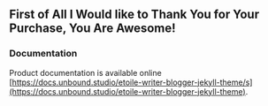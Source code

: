 
## First of All I Would like to Thank You for Your Purchase, You Are Awesome!

### Documentation
Product documentation is available online [https://docs.unbound.studio/etoile-writer-blogger-jekyll-theme/s](https://docs.unbound.studio/etoile-writer-blogger-jekyll-theme).

<!--
TO DO:
* _drafts folder (save files without date) - DONE
* add about page & navigation - DONE
* ordering of post files within _posts folder
* remove / hide authors folder / files / references

 -->

<!-- http://127.0.0.1:4000
bundle exec jekyll s -->

<!--
* "page" refers to the page you're on and its front matter variables, or to the "page" variable from the layout that's being used
*
-------------------------------------------------------------------------------
FOLDER STRUCTURES & SITE LAYOUT
-------------------------------------------------------------------------------
"HOME" PAGE VISIBLE LAYOUT
a) Inside default.html file (contained within _layouts folder)
    ~ head.html
        ~~ (site brand image)
        ~~ head-custom.html
        ~~ google-analytics.html
    ~ header.html
        ~~ (site logo) (site title)
        ~~ navbar-primary.html
            ~~~ (search)
            ~~~ social-networks.html
            ~~~ donations-paypal.html
    ~ (CONTENT) - refers to index.md file
    ~ footer.html
        ~~ widget-(xxx).html
            ~~~ (logo, title, description, copyright)
            ~~~ social-networks.html
    ~ offcanvas.html
        ~~ social-networks.html (social icons on left / bottom of pages)
b) Inside index.md file
    * layout: full (= layout: default)
    ~ section-ad.html (adverts section #1)
    ~ section-featured.html
        ~~ content-media-left-1-2.html (50% page division with media on left)
    ~ section-spotlight.html
        ~~ content-media-top.html (3 columns in full width with media on top)
    ~ section-mailchimp.html
    ~ section-latest.html
        ~~ content-media-left-1-3.html (30%-60% page division with media on left)
    ~ section-ad.html (adverts section #2)
    ~ section-authors.html (multiple authors)
        ~~ content-author.html
    ~ section-instagram.html
    ~ section-cta.html
    ~ section-author.html (singular author)
        ~~ author.html

================================================================================

"ALL POSTS (and) PAGES > BLOG" PAGE VISIBLE LAYOUT
a) Inside default.html file (contained within _layouts folder)
    ~ head.html
        ~~ (site brand image)
        ~~ head-custom.html
        ~~ google-analytics.html
    ~ header.html
        ~~ (site logo) (site title)
        ~~ navbar-primary.html
            ~~~ (search)
            ~~~ social-networks.html
            ~~~ donations-paypal.html
    ~ (CONTENT) - refers to index.html (contained within "blog" folder)
    ~ footer.html
        ~~ widget-(xxx).html
            ~~~ (logo, title, description, copyright)
            ~~~ social-networks.html
    ~ offcanvas.html
        ~~ social-networks.html (social icons on left / bottom of pages)
b) Inside index.html file (contained within "blog" folder)
    * layout: default
    ~ section-featured.html ("featured" title removed)
        ~~ content-media-left-1-2.html (50% page division with media on left)
    ~ content-media-left-1-3.html (30%-60% page division with media on left)
    ~ paginate-blog.html (reference jekyll-paginate package)
    ~ section-spotlight.html
        ~~ content-media-top.html (3 columns in full width with media on top)

Front matter variables
_______________________
title: Best tech companies to work for in 2019
image: post-image.jpg       # Upload the image to uploads directory
categories: [business]      # Same as category post tag
tag: [spotlight, featured]  # Optional: spotlight tag adds post to spotlight section, featured tag add post to featured section
hidden: true                # Optional: exlude the post from blog page posts
author: sarah               # Reference author username

================================================================================

"BUSINESS / CULTURE /TRAVEL /SPORT" PAGE VISIBLE LAYOUT
a) Inside default.html file (contained within _layouts folder)
    ~ head.html
        ~~ (site brand image)
        ~~ head-custom.html
        ~~ google-analytics.html
    ~ header.html
        ~~ (site logo) (site title)
        ~~ navbar-primary.html
            ~~~ (search)
            ~~~ social-networks.html
            ~~~ donations-paypal.html
    ~ (CONTENT) - refers to category.html (contained within _layouts folder)
    ~ footer.html
        ~~ widget-(xxx).html
            ~~~ (logo, title, description, copyright)
            ~~~ social-networks.html
    ~ offcanvas.html
        ~~ social-networks.html (social icons on left / bottom of pages)
b) Inside category.html (contained within _layouts folder)
    * layout: default
    ~ (page.tag used as title)
    ~ content-media-left-1-2.html (50% page division with media on left) (first post in category)
    ~ content-media-left-1-3.html (30%-60% page division with media on left) (more posts in category)
    ~ section-spotlight.html
        ~~ content-media-top.html (3 columns in full width with media on top)
    ** add paginate-blog.html ??
    ** check the contents displayed in spotlight (don't display same contents twice)

================================================================================

"PAGES > CONTACT" PAGE VISIBLE LAYOUT
* Page built using page.html file, based on default.html
a) Inside default.html file (contained within _layouts folder)
    ~ head.html
        ~~ (site brand image)
        ~~ head-custom.html
        ~~ google-analytics.html
    ~ header.html
        ~~ (site logo) (site title)
        ~~ navbar-primary.html
            ~~~ (search)
            ~~~ social-networks.html
            ~~~ donations-paypal.html
    ~ (CONTENT) - refers to page.html (contained within _layouts folder)
    ~ footer.html
        ~~ widget-(xxx).html
            ~~~ (logo, title, description, copyright)
            ~~~ social-networks.html
    ~ offcanvas.html
        ~~ social-networks.html (social icons on left / bottom of pages)
b) Inside page.html (contained within _layouts folder)
    * layout: default
    ~ (title)
    ~ (CONTENT) - refers to contact.md (main content on page, no sidebar)
    ~ sidebar-page.html (sidebar widgets on page - not displayed)
c) Inside contact.md file
    ~ formspree.html
    * reference to "thanks.md" file

================================================================================

"PAGES > SIDEBAR LEFT" PAGE VISIBLE LAYOUT
* Page built using page.html file, based on default.html
a) Inside default.html file (contained within _layouts folder)
    ~ head.html
        ~~ (site brand image)
        ~~ head-custom.html
        ~~ google-analytics.html
    ~ header.html
        ~~ (site logo) (site title)
        ~~ navbar-primary.html
            ~~~ (search)
            ~~~ social-networks.html
            ~~~ donations-paypal.html
    ~ (CONTENT) - refers to page.html (contained within _layouts folder)
    ~ footer.html
        ~~ widget-(xxx).html
            ~~~ (logo, title, description, copyright)
            ~~~ social-networks.html
    ~ offcanvas.html
        ~~ social-networks.html (social icons on left / bottom of pages)
b) Inside page.html (contained within _layouts folder)
    * layout: default
    ~ (title)
    ~ (CONTENT) - refers to sidebar-left.md (main content on page)
    ~ sidebar-page.html (sidebar widgets on page)
c) Inside sidebar-left.md file
    ~ (text)

================================================================================

"PAGES > SIDEBAR RIGHT" PAGE VISIBLE LAYOUT
* Page built using page.html file, based on default.html
a) Inside default.html file (contained within _layouts folder)
    ~ head.html
        ~~ (site brand image)
        ~~ head-custom.html
        ~~ google-analytics.html
    ~ header.html
        ~~ (site logo) (site title)
        ~~ navbar-primary.html
            ~~~ (search)
            ~~~ social-networks.html
            ~~~ donations-paypal.html
    ~ (CONTENT) - refers to page.html (contained within _layouts folder)
    ~ footer.html
        ~~ widget-(xxx).html
            ~~~ (logo, title, description, copyright)
            ~~~ social-networks.html
    ~ offcanvas.html
        ~~ social-networks.html (social icons on left / bottom of pages)
b) Inside page.html (contained within _layouts folder)
    * layout: default
    ~ (title)
    ~ (CONTENT) - refers to sidebar-right.md (main content on page)
    ~ sidebar-page.html (sidebar widgets on page)
c) Inside sidebar-right.md file
    ~ (text)

================================================================================

"PAGES > 404" PAGE VISIBLE LAYOUT
* Page built using 404.html file, based on default.html
a) Inside default.html file (contained within _layouts folder)
    ~ head.html
        ~~ (site brand image)
        ~~ head-custom.html
        ~~ google-analytics.html
    ~ header.html
        ~~ (site logo) (site title)
        ~~ navbar-primary.html
            ~~~ (search)
            ~~~ social-networks.html
            ~~~ donations-paypal.html
    ~ (CONTENT) - refers to 404.html (contained within _layouts folder)
    ~ footer.html
        ~~ widget-(xxx).html
            ~~~ (logo, title, description, copyright)
            ~~~ social-networks.html
    ~ offcanvas.html
        ~~ social-networks.html (social icons on left / bottom of pages)
b) Inside 404.html (contained within _layouts folder)
    * layout: default
    ~ (title)
    ~ (CONTENT) - refers to 404.md (main content on page)
c) Inside 404.md file
    ~ (image)
    ~ (text)

================================================================================

"AUTHORS > name" PAGE VISIBLE LAYOUT
* Page built using author.html file, based on default.html
a) Inside default.html file (contained within _layouts folder)
    ~ head.html
        ~~ (site brand image)
        ~~ head-custom.html
        ~~ google-analytics.html
    ~ header.html
        ~~ (site logo) (site title)
        ~~ navbar-primary.html
            ~~~ (search)
            ~~~ social-networks.html
            ~~~ donations-paypal.html
    ~ (CONTENT) - refers to author.html (contained within _layouts folder)
    ~ footer.html
        ~~ widget-(xxx).html
            ~~~ (logo, title, description, copyright)
            ~~~ social-networks.html
    ~ offcanvas.html
        ~~ social-networks.html (social icons on left / bottom of pages)
b) Inside author.html (contained within _layouts folder)
    * layout: default
    ~ (image, title, bio)
    ~ (CONTENT) - refers to (author-name).md (contained in _authors folder)
    ~ (social media)
    ~ content-media-left-1-3.html (with author's articles)
    ~ paginate-blog.html (reference jekyll-paginate package)
c) Inside (author-name).md file
    ~ (front matter tags)
    ~ (text)

-------------------------------------------------------------------------------

NAVIGATION & WIDGETS CONTENT
Inside the _data folder

AUTHORS BIO'S
Inside the _authors folder

CATEGORIES (referenced in category.html)
Inside the _category folder

 -->
